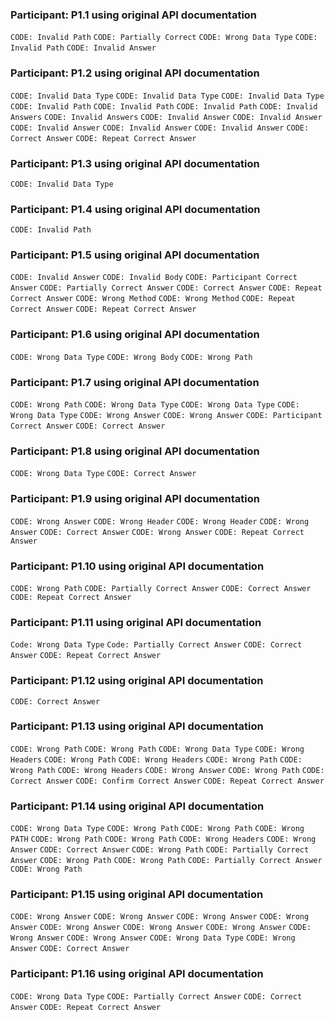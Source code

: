 ### Participant: P1.1 using original API documentation
`CODE: Invalid Path`
`CODE: Partially Correct`
`CODE: Wrong Data Type`
`CODE: Invalid Path`
`CODE: Invalid Answer`
### Participant: P1.2 using original API documentation
`CODE: Invalid Data Type`
`CODE: Invalid Data Type`
`CODE: Invalid Data Type`
`CODE: Invalid Path`
`CODE: Invalid Path`
`CODE: Invalid Path`
`CODE: Invalid Answers`
`CODE: Invalid Answers`
`CODE: Invalid Answer`
`CODE: Invalid Answer`
`CODE: Invalid Answer`
`CODE: Invalid Answer`
`CODE: Invalid Answer`
`CODE: Correct Answer`
`CODE: Repeat Correct Answer`
### Participant: P1.3 using original API documentation
`CODE: Invalid Data Type`
### Participant: P1.4 using original API documentation
`CODE: Invalid Path`
### Participant: P1.5 using original API documentation
`CODE: Invalid Answer`
`CODE: Invalid Body`
`CODE: Participant Correct Answer`
`CODE: Partially Correct Answer`
`CODE: Correct Answer`
`CODE: Repeat Correct Answer`
`CODE: Wrong Method`
`CODE: Wrong Method`
`CODE: Repeat Correct Answer`
`CODE: Repeat Correct Answer`
### Participant: P1.6 using original API documentation
`CODE: Wrong Data Type`
`CODE: Wrong Body`
`CODE: Wrong Path`
### Participant: P1.7 using original API documentation
`CODE: Wrong Path`
`CODE: Wrong Data Type`
`CODE: Wrong Data Type`
`CODE: Wrong Data Type`
`CODE: Wrong Answer`
`CODE: Wrong Answer`
`CODE: Participant Correct Answer`
`CODE: Correct Answer`
### Participant: P1.8 using original API documentation
`CODE: Wrong Data Type`
`CODE: Correct Answer`
### Participant: P1.9 using original API documentation
`CODE: Wrong Answer`
`CODE: Wrong Header`
`CODE: Wrong Header`
`CODE: Wrong Answer`
`CODE: Correct Answer`
`CODE: Wrong Answer`
`CODE: Repeat Correct Answer`
### Participant: P1.10 using original API documentation
`CODE: Wrong Path`
`CODE: Partially Correct Answer`
`CODE: Correct Answer`
`CODE: Repeat Correct Answer`
### Participant: P1.11 using original API documentation
`Code: Wrong Data Type`
`Code: Partially Correct Answer`
`CODE: Correct Answer`
`CODE: Repeat Correct Answer`
### Participant: P1.12 using original API documentation
`CODE: Correct Answer`
### Participant: P1.13 using original API documentation
`CODE: Wrong Path`
`CODE: Wrong Path`
`CODE: Wrong Data Type`
`CODE: Wrong Headers`
`CODE: Wrong Path`
`CODE: Wrong Headers`
`CODE: Wrong Path`
`CODE: Wrong Path`
`CODE: Wrong Headers`
`CODE: Wrong Answer`
`CODE: Wrong Path`
`CODE: Correct Answer`
`CODE: Confirm Correct Answer`
`CODE: Repeat Correct Answer`
### Participant: P1.14 using original API documentation
`CODE: Wrong Data Type`
`CODE: Wrong Path`
`CODE: Wrong Path`
`CODE: Wrong PATH`
`CODE: Wrong Path`
`CODE: Wrong Path`
`CODE: Wrong Headers`
`CODE: Wrong Answer`
`CODE: Correct Answer`
`CODE: Wrong Path`
`CODE: Partially Correct Answer`
`CODE: Wrong Path`
`CODE: Wrong Path`
`CODE: Partially Correct Answer`
`CODE: Wrong Path`
### Participant: P1.15 using original API documentation
`CODE: Wrong Answer`
`CODE: Wrong Answer`
`CODE: Wrong Answer`
`CODE: Wrong Answer`
`CODE: Wrong Answer`
`CODE: Wrong Answer`
`CODE: Wrong Answer`
`CODE: Wrong Answer`
`CODE: Wrong Answer`
`CODE: Wrong Data Type`
`CODE: Wrong Answer`
`CODE: Correct Answer`
### Participant: P1.16 using original API documentation
`CODE: Wrong Data Type`
`CODE: Partially Correct Answer`
`CODE: Correct Answer`
`CODE: Repeat Correct Answer`
